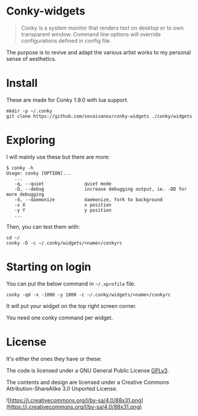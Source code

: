# Conky-widgets

> Conky is a system monitor that renders text on desktop or to own transparent window. Command line options will override configurations defined in config file.

The purpose is to revive and adapt the various artist works to my personal sense of aesthetics.

# Install

These are made for Conky 1.9.0 with lua support.

    mkdir -p ~/.conky
    git clone https://github.com/sevaivanov/conky-widgets ./conky/widgets

# Exploring

I will mainly use these but there are more:

	$ conky -h
	Usage: conky [OPTION]...
	   ...
       -q, --quiet               quiet mode
	   -D, --debug               increase debugging output, ie. -DD for more debugging
	   -d, --daemonize           daemonize, fork to background
	   -x X                      x position
	   -y Y                      y position
	   ...

Then, you can test them with:

    cd ~/
    conky -D -c ~/.conky/widgets/<name>/conkyrc

# Starting on login

You can put the below command in ```~/.xprofile``` file.

    conky -qd -x -1000 -y 1000 -c ~/.conky/widgets/<name>/conkyrc

It will put your widget on the top right screen corner.

You need one conky command per widget.

# License

It's either the ones they have or these:

The code is licensed under a GNU General Public License [GPLv3](http://www.gnu.org/licenses/gpl.html).

The contents and design are licensed under a Creative Commons Attribution-ShareAlike 3.0 Unported License.

![https://i.creativecommons.org/l/by-sa/4.0/88x31.png](https://i.creativecommons.org/l/by-sa/4.0/88x31.png)
